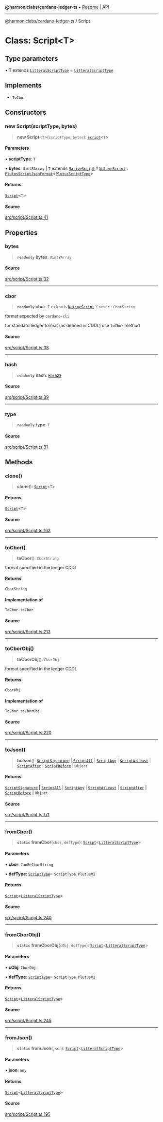 **@harmoniclabs/cardano-ledger-ts** • [Readme](../Introduction) \| [API](../globals)

***

[@harmoniclabs/cardano-ledger-ts](../Introduction) / Script

# Class: Script\<T\>

## Type parameters

• **T** extends [`LitteralScriptType`](../type-aliases/LitteralScriptType) = [`LitteralScriptType`](../type-aliases/LitteralScriptType)

## Implements

- `ToCbor`

## Constructors

### new Script(scriptType, bytes)

> **new Script**\<`T`\>(`scriptType`, `bytes`): [`Script`](Script)\<`T`\>

#### Parameters

• **scriptType**: `T`

• **bytes**: `Uint8Array` \| `T` extends [`NativeScript`](../enumerations/ScriptType#nativescript) ? [`NativeScript`](../type-aliases/NativeScript) : [`PlutusScriptJsonFormat`](../interfaces/PlutusScriptJsonFormat)\<[`PlutusScriptType`](../type-aliases/PlutusScriptType)\>

#### Returns

[`Script`](Script)\<`T`\>

#### Source

[src/script/Script.ts:41](https://github.com/HarmonicLabs/cardano-ledger-ts/blob/d1659b0/src/script/Script.ts#L41)

## Properties

### bytes

> **`readonly`** **bytes**: `Uint8Array`

#### Source

[src/script/Script.ts:32](https://github.com/HarmonicLabs/cardano-ledger-ts/blob/d1659b0/src/script/Script.ts#L32)

***

### cbor

> **`readonly`** **cbor**: `T` extends [`NativeScript`](../enumerations/ScriptType#nativescript) ? `never` : `CborString`

format expected by `cardano-cli`

for standard ledger format (as defined in CDDL) use `toCbor` method

#### Source

[src/script/Script.ts:38](https://github.com/HarmonicLabs/cardano-ledger-ts/blob/d1659b0/src/script/Script.ts#L38)

***

### hash

> **`readonly`** **hash**: [`Hash28`](Hash28)

#### Source

[src/script/Script.ts:39](https://github.com/HarmonicLabs/cardano-ledger-ts/blob/d1659b0/src/script/Script.ts#L39)

***

### type

> **`readonly`** **type**: `T`

#### Source

[src/script/Script.ts:31](https://github.com/HarmonicLabs/cardano-ledger-ts/blob/d1659b0/src/script/Script.ts#L31)

## Methods

### clone()

> **clone**(): [`Script`](Script)\<`T`\>

#### Returns

[`Script`](Script)\<`T`\>

#### Source

[src/script/Script.ts:163](https://github.com/HarmonicLabs/cardano-ledger-ts/blob/d1659b0/src/script/Script.ts#L163)

***

### toCbor()

> **toCbor**(): `CborString`

format specified in the ledger CDDL

#### Returns

`CborString`

#### Implementation of

`ToCbor.toCbor`

#### Source

[src/script/Script.ts:213](https://github.com/HarmonicLabs/cardano-ledger-ts/blob/d1659b0/src/script/Script.ts#L213)

***

### toCborObj()

> **toCborObj**(): `CborObj`

format specified in the ledger CDDL

#### Returns

`CborObj`

#### Implementation of

`ToCbor.toCborObj`

#### Source

[src/script/Script.ts:220](https://github.com/HarmonicLabs/cardano-ledger-ts/blob/d1659b0/src/script/Script.ts#L220)

***

### toJson()

> **toJson**(): [`ScriptSignature`](../interfaces/ScriptSignature) \| [`ScriptAll`](../interfaces/ScriptAll) \| [`ScriptAny`](../interfaces/ScriptAny) \| [`ScriptAtLeast`](../interfaces/ScriptAtLeast) \| [`ScriptAfter`](../interfaces/ScriptAfter) \| [`ScriptBefore`](../interfaces/ScriptBefore) \| `Object`

#### Returns

[`ScriptSignature`](../interfaces/ScriptSignature) \| [`ScriptAll`](../interfaces/ScriptAll) \| [`ScriptAny`](../interfaces/ScriptAny) \| [`ScriptAtLeast`](../interfaces/ScriptAtLeast) \| [`ScriptAfter`](../interfaces/ScriptAfter) \| [`ScriptBefore`](../interfaces/ScriptBefore) \| `Object`

#### Source

[src/script/Script.ts:171](https://github.com/HarmonicLabs/cardano-ledger-ts/blob/d1659b0/src/script/Script.ts#L171)

***

### fromCbor()

> **`static`** **fromCbor**(`cbor`, `defType`): [`Script`](Script)\<[`LitteralScriptType`](../type-aliases/LitteralScriptType)\>

#### Parameters

• **cbor**: `CanBeCborString`

• **defType**: [`ScriptType`](../enumerations/ScriptType)= `ScriptType.PlutusV2`

#### Returns

[`Script`](Script)\<[`LitteralScriptType`](../type-aliases/LitteralScriptType)\>

#### Source

[src/script/Script.ts:240](https://github.com/HarmonicLabs/cardano-ledger-ts/blob/d1659b0/src/script/Script.ts#L240)

***

### fromCborObj()

> **`static`** **fromCborObj**(`cObj`, `defType`): [`Script`](Script)\<[`LitteralScriptType`](../type-aliases/LitteralScriptType)\>

#### Parameters

• **cObj**: `CborObj`

• **defType**: [`ScriptType`](../enumerations/ScriptType)= `ScriptType.PlutusV2`

#### Returns

[`Script`](Script)\<[`LitteralScriptType`](../type-aliases/LitteralScriptType)\>

#### Source

[src/script/Script.ts:245](https://github.com/HarmonicLabs/cardano-ledger-ts/blob/d1659b0/src/script/Script.ts#L245)

***

### fromJson()

> **`static`** **fromJson**(`json`): [`Script`](Script)\<[`LitteralScriptType`](../type-aliases/LitteralScriptType)\>

#### Parameters

• **json**: `any`

#### Returns

[`Script`](Script)\<[`LitteralScriptType`](../type-aliases/LitteralScriptType)\>

#### Source

[src/script/Script.ts:195](https://github.com/HarmonicLabs/cardano-ledger-ts/blob/d1659b0/src/script/Script.ts#L195)
